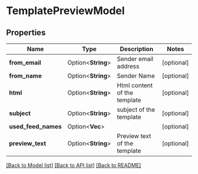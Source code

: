 # TemplatePreviewModel

## Properties

Name | Type | Description | Notes
------------ | ------------- | ------------- | -------------
**from_email** | Option<**String**> | Sender email address | [optional]
**from_name** | Option<**String**> | Sender Name | [optional]
**html** | Option<**String**> | Html content of the template | [optional]
**subject** | Option<**String**> | subject of the template | [optional]
**used_feed_names** | Option<**Vec<String>**> |  | [optional]
**preview_text** | Option<**String**> | Preview text of the template | [optional]

[[Back to Model list]](../README.md#documentation-for-models) [[Back to API list]](../README.md#documentation-for-api-endpoints) [[Back to README]](../README.md)


